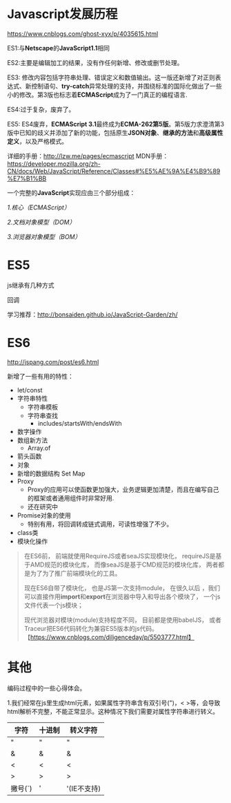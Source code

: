 # Javascript发展历程

https://www.cnblogs.com/ghost-xyx/p/4035615.html

ES1:与**Netscape**的**JavaScript1.1**相同

ES2:主要是编辑加工的结果，没有作任何新增、修改或删节处理。

ES3: 修改内容包括字符串处理、错误定义和数值输出。这一版还新增了对正则表达式、新控制语句、**try-catch**异常处理的支持，并围绕标准的国际化做出了一些小的修改。第3版也标志着**ECMAScript**成为了一门真正的编程语言.

ES4:过于复杂，废弃了。

ES5: ES4废弃，**ECMAScript 3.1**最终成为**ECMA-262第5版**。第5版力求澄清第3版中已知的歧义并添加了新的功能，包括原生**JSON对象**、**继承的方法**和**高级属性定义**，以及严格模式。 

详细的手册：http://lzw.me/pages/ecmascript
MDN手册：https://developer.mozilla.org/zh-CN/docs/Web/JavaScript/Reference/Classes#%E5%AE%9A%E4%B9%89%E7%B1%BB

一个完整的**JavaScript**实现应由三个部分组成：

*1.核心（ECMAScript）*

*2.文档对象模型（DOM）*

*3.浏览器对象模型（BOM）*

# ES5

js继承有几种方式

回调

学习推荐：http://bonsaiden.github.io/JavaScript-Garden/zh/

# ES6

http://jspang.com/post/es6.html

新增了一些有用的特性：

- let/const
- 字符串特性
  - 字符串模板
  - 字符串查找
    - includes/startsWith/endsWith
- 数字操作
- 数组新方法
  - Array.of
- 箭头函数
- 对象
- 新增的数据结构 Set Map
- Proxy
  - Proxy的应用可以使函数更加强大，业务逻辑更加清楚，而且在编写自己的框架或者通用组件时非常好用.
  - 还在研究中
- Promise对象的使用 
  - 特别有用，将回调转成链式调用，可读性增强了不少。
- class类
- 模块化操作

> 在ES6前， 前端就使用RequireJS或者seaJS实现模块化， requireJS是基于AMD规范的模块化库，  而像seaJS是基于CMD规范的模块化库，  两者都是为了为了推广前端模块化的工具。
>
> 现在ES6自带了模块化， 也是JS第一次支持module， 在很久以后 ，我们可以直接作用**import**和**export**在浏览器中导入和导出各个模块了， 一个js文件代表一个js模块；
>
> 现代浏览器对模块(module)支持程度不同， 目前都是使用babelJS， 或者Traceur把ES6代码转化为兼容ES5版本的js代码。【https://www.cnblogs.com/diligenceday/p/5503777.html】

# 其他



编码过程中的一些心得体会。

1.我们经常在js里生成html元素，如果属性字符串含有双引号(")，< >等，会导致html解析不完整，不能正常显示。这种情况下我们需要对属性字符串进行转义。

|字符	|十进制	|转义字符|
|--|--|--|
|"	| &#34;|	&quot;|
|&	|&#38;	|&amp;|
|<	|&#60;	|&lt;|
|>	|&#62;	|&gt;|
|撇号(`)	| &#39;| &apos;(IE不支持) |

